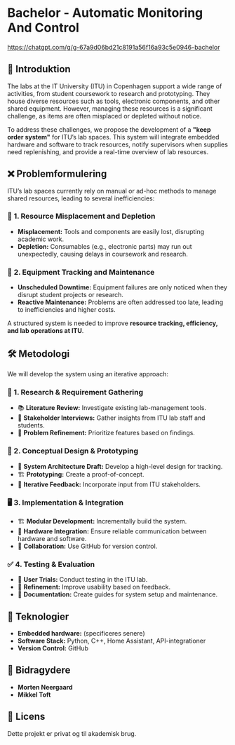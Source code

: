 # Bachelor - Automatic Monitoring And Control
https://chatgpt.com/g/g-67a9d06bd21c8191a56f16a93c5e0946-bachelor

## 📌 Introduktion
The labs at the IT University (ITU) in Copenhagen support a wide range of activities, from student coursework to research and prototyping. They house diverse resources such as tools, electronic components, and other shared equipment. However, managing these resources is a significant challenge, as items are often misplaced or depleted without notice.

To address these challenges, we propose the development of a **"keep order system"** for ITU’s lab spaces. This system will integrate embedded hardware and software to track resources, notify supervisors when supplies need replenishing, and provide a real-time overview of lab resources. 

## ❌ Problemformulering
ITU’s lab spaces currently rely on manual or ad-hoc methods to manage shared resources, leading to several inefficiencies:

### 🔴 **1. Resource Misplacement and Depletion**
- **Misplacement:** Tools and components are easily lost, disrupting academic work.
- **Depletion:** Consumables (e.g., electronic parts) may run out unexpectedly, causing delays in coursework and research.

### 🔴 **2. Equipment Tracking and Maintenance**
- **Unscheduled Downtime:** Equipment failures are only noticed when they disrupt student projects or research.
- **Reactive Maintenance:** Problems are often addressed too late, leading to inefficiencies and higher costs.

A structured system is needed to improve **resource tracking, efficiency, and lab operations at ITU**.

## 🛠 **Metodologi**
We will develop the system using an iterative approach:

### **📖 1. Research & Requirement Gathering**
- 📚 **Literature Review:** Investigate existing lab-management tools.
- 🎤 **Stakeholder Interviews:** Gather insights from ITU lab staff and students.
- 🎯 **Problem Refinement:** Prioritize features based on findings.

### **📝 2. Conceptual Design & Prototyping**
- 🔧 **System Architecture Draft:** Develop a high-level design for tracking.
- 🏗 **Prototyping:** Create a proof-of-concept.
- 🔄 **Iterative Feedback:** Incorporate input from ITU stakeholders.

### **🖥️ 3. Implementation & Integration**
- 🏗 **Modular Development:** Incrementally build the system.
- 🔌 **Hardware Integration:** Ensure reliable communication between hardware and software.
- 👥 **Collaboration:** Use GitHub for version control.

### **✅ 4. Testing & Evaluation**
- 🏫 **User Trials:** Conduct testing in the ITU lab.
- 🔄 **Refinement:** Improve usability based on feedback.
- 📑 **Documentation:** Create guides for system setup and maintenance.

## 💾 Teknologier
- **Embedded hardware:** (specificeres senere)
- **Software Stack:** Python, C++, Home Assistant, API-integrationer
- **Version Control:** GitHub

## 👥 Bidragydere
- **Morten Neergaard**
- **Mikkel Toft**
  
## 📜 Licens
Dette projekt er privat og til akademisk brug.
